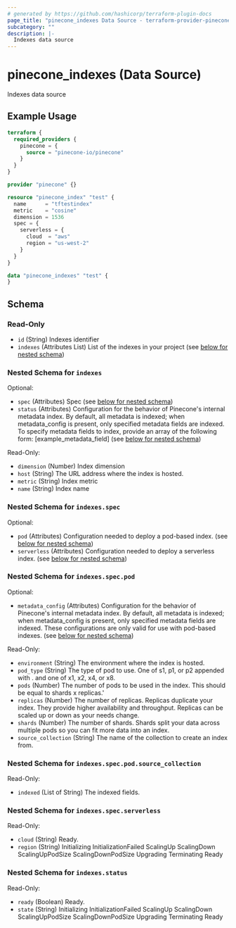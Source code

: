 ```yaml
---
# generated by https://github.com/hashicorp/terraform-plugin-docs
page_title: "pinecone_indexes Data Source - terraform-provider-pinecone"
subcategory: ""
description: |-
  Indexes data source
---
```


# pinecone_indexes (Data Source)

Indexes data source

## Example Usage

```terraform
terraform {
  required_providers {
    pinecone = {
      source = "pinecone-io/pinecone"
    }
  }
}

provider "pinecone" {}

resource "pinecone_index" "test" {
  name      = "tftestindex"
  metric    = "cosine"
  dimension = 1536
  spec = {
    serverless = {
      cloud  = "aws"
      region = "us-west-2"
    }
  }
}

data "pinecone_indexes" "test" {
}
```

<!-- schema generated by tfplugindocs -->
## Schema

### Read-Only

- `id` (String) Indexes identifier
- `indexes` (Attributes List) List of the indexes in your project (see [below for nested schema](#nestedatt--indexes))

<a id="nestedatt--indexes"></a>
### Nested Schema for `indexes`

Optional:

- `spec` (Attributes) Spec (see [below for nested schema](#nestedatt--indexes--spec))
- `status` (Attributes) Configuration for the behavior of Pinecone's internal metadata index. By default, all metadata is indexed; when metadata_config is present, only specified metadata fields are indexed. To specify metadata fields to index, provide an array of the following form: [example_metadata_field] (see [below for nested schema](#nestedatt--indexes--status))

Read-Only:

- `dimension` (Number) Index dimension
- `host` (String) The URL address where the index is hosted.
- `metric` (String) Index metric
- `name` (String) Index name

<a id="nestedatt--indexes--spec"></a>
### Nested Schema for `indexes.spec`

Optional:

- `pod` (Attributes) Configuration needed to deploy a pod-based index. (see [below for nested schema](#nestedatt--indexes--spec--pod))
- `serverless` (Attributes) Configuration needed to deploy a serverless index. (see [below for nested schema](#nestedatt--indexes--spec--serverless))

<a id="nestedatt--indexes--spec--pod"></a>
### Nested Schema for `indexes.spec.pod`

Optional:

- `metadata_config` (Attributes) Configuration for the behavior of Pinecone's internal metadata index. By default, all metadata is indexed; when metadata_config is present, only specified metadata fields are indexed. These configurations are only valid for use with pod-based indexes. (see [below for nested schema](#nestedatt--indexes--spec--pod--metadata_config))

Read-Only:

- `environment` (String) The environment where the index is hosted.
- `pod_type` (String) The type of pod to use. One of s1, p1, or p2 appended with . and one of x1, x2, x4, or x8.
- `pods` (Number) The number of pods to be used in the index. This should be equal to shards x replicas.'
- `replicas` (Number) The number of replicas. Replicas duplicate your index. They provide higher availability and throughput. Replicas can be scaled up or down as your needs change.
- `shards` (Number) The number of shards. Shards split your data across multiple pods so you can fit more data into an index.
- `source_collection` (String) The name of the collection to create an index from.

<a id="nestedatt--indexes--spec--pod--metadata_config"></a>
### Nested Schema for `indexes.spec.pod.source_collection`

Read-Only:

- `indexed` (List of String) The indexed fields.



<a id="nestedatt--indexes--spec--serverless"></a>
### Nested Schema for `indexes.spec.serverless`

Read-Only:

- `cloud` (String) Ready.
- `region` (String) Initializing InitializationFailed ScalingUp ScalingDown ScalingUpPodSize ScalingDownPodSize Upgrading Terminating Ready



<a id="nestedatt--indexes--status"></a>
### Nested Schema for `indexes.status`

Read-Only:

- `ready` (Boolean) Ready.
- `state` (String) Initializing InitializationFailed ScalingUp ScalingDown ScalingUpPodSize ScalingDownPodSize Upgrading Terminating Ready

